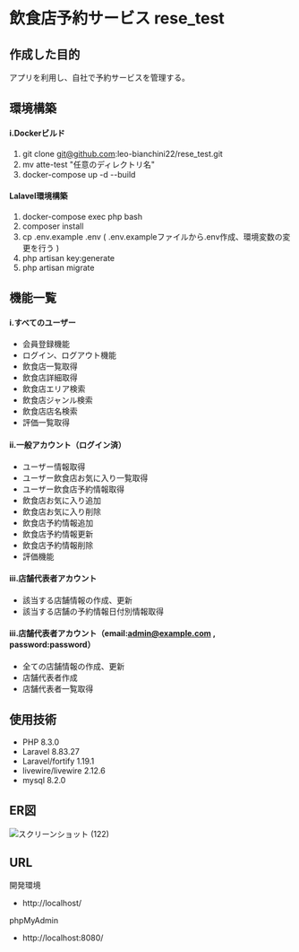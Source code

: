 # 飲食店予約サービス rese_test

## 作成した目的
アプリを利用し、自社で予約サービスを管理する。

## 環境構築
#### i.Dockerビルド

1. git clone git@github.com:leo-bianchini22/rese_test.git
2. mv atte-test "任意のディレクトリ名"
3. docker-compose up -d --build

#### Lalavel環境構築
1. docker-compose exec php bash
2. composer install
3. cp .env.example .env
  ( .env.exampleファイルから.env作成、環境変数の変更を行う )
4. php artisan key:generate
5. php artisan migrate

## 機能一覧
#### i.すべてのユーザー
* 会員登録機能
* ログイン、ログアウト機能
* 飲食店一覧取得
* 飲食店詳細取得
* 飲食店エリア検索
* 飲食店ジャンル検索
* 飲食店店名検索
* 評価一覧取得

#### ii.一般アカウント（ログイン済）
* ユーザー情報取得
* ユーザー飲食店お気に入り一覧取得
* ユーザー飲食店予約情報取得
* 飲食店お気に入り追加
* 飲食店お気に入り削除
* 飲食店予約情報追加
* 飲食店予約情報更新
* 飲食店予約情報削除
* 評価機能

#### iii.店舗代表者アカウント
* 該当する店舗情報の作成、更新
* 該当する店舗の予約情報日付別情報取得

#### iii.店舗代表者アカウント（email:admin@example.com , password:password）
* 全ての店舗情報の作成、更新
* 店舗代表者作成
* 店舗代表者一覧取得

## 使用技術
* PHP 8.3.0
* Laravel 8.83.27
* Laravel/fortify 1.19.1
* livewire/livewire 2.12.6
* mysql 8.2.0

## ER図
![スクリーンショット (122)](https://github.com/leo-bianchini22/rese_test/assets/149698762/96c47fa4-621f-4ccd-80da-abd1a605c307)


## URL
開発環境
* http://localhost/

phpMyAdmin
* http://localhost:8080/
